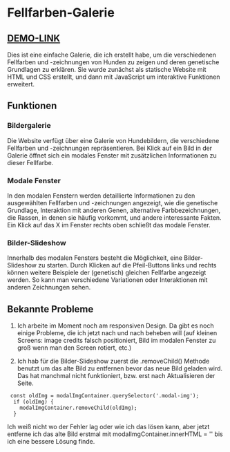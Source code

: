 # Fellfarben-Galerie
## [DEMO-LINK](https://lisa-pan.github.io/color-gallery/)
Dies ist eine einfache Galerie, die ich erstellt habe, um die verschiedenen Fellfarben und -zeichnungen von Hunden zu zeigen und
deren genetische Grundlagen zu erklären. Sie wurde zunächst als statische Website mit HTML und CSS erstellt, und dann mit
JavaScript um interaktive Funktionen erweitert.

## Funktionen

### Bildergalerie
Die Website verfügt über eine Galerie von Hundebildern, die verschiedene Fellfarben und -zeichnungen repräsentieren.
Bei Klick auf ein Bild in der Galerie öffnet sich ein modales Fenster mit zusätzlichen Informationen zu dieser Fellfarbe.

### Modale Fenster
In den modalen Fenstern werden detaillierte Informationen zu den ausgewählten Fellfarben und -zeichnungen angezeigt, wie die genetische Grundlage,
Interaktion mit anderen Genen, alternative Farbbezeichnungen, die Rassen, in denen sie häufig vorkommt, und andere interessante Fakten. Ein Klick auf 
das X im Fenster rechts oben schließt das modale Fenster.

### Bilder-Slideshow
Innerhalb des modalen Fensters besteht die Möglichkeit, eine Bilder-Slideshow zu starten. Durch Klicken auf die Pfeil-Buttons links und rechts können weitere
Beispiele der (genetisch) gleichen Fellfarbe angezeigt werden. So kann man verschiedene Variationen oder Interaktionen mit anderen Zeichnungen sehen.


## Bekannte Probleme
1. Ich arbeite im Moment noch am responsiven Design. Da gibt es noch einige Probleme, die ich jetzt nach und nach beheben will (auf kleinen Screens: image credits falsch positioniert, Bild im modalen Fenster
zu groß wenn man den Screen rotiert, etc.)

2. Ich hab für die Bilder-Slideshow zuerst die .removeChild() Methode benutzt um das alte Bild zu entfernen bevor das neue Bild geladen wird. Das hat manchmal nicht funktioniert, bzw. erst nach 
Aktualisieren der Seite. 
```
 const oldImg = modalImgContainer.querySelector('.modal-img');
  if (oldImg) {
    modalImgContainer.removeChild(oldImg); 
  }
```
Ich weiß nicht wo der Fehler lag oder wie ich das lösen kann, aber jetzt entferne ich das alte Bild erstmal mit modalImgContainer.innerHTML = '' bis ich eine bessere Lösung finde.


  
